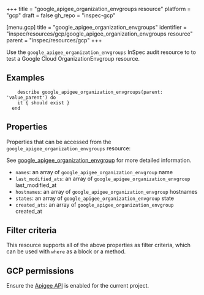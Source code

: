 +++
title = "google_apigee_organization_envgroups resource"
platform = "gcp"
draft = false
gh_repo = "inspec-gcp"

[menu.gcp]
title = "google_apigee_organization_envgroups"
identifier = "inspec/resources/gcp/google_apigee_organization_envgroups resource"
parent = "inspec/resources/gcp"
+++

Use the `google_apigee_organization_envgroups` InSpec audit resource to to test a Google Cloud OrganizationEnvgroup resource.

## Examples

```
    describe google_apigee_organization_envgroups(parent: 'value_parent') do
    it { should exist }
  end
```

## Properties

Properties that can be accessed from the `google_apigee_organization_envgroups` resource:

See [google_apigee_organization_envgroup](google_apigee_organization_envgroup) for more detailed information.

  * `names`: an array of `google_apigee_organization_envgroup` name
  * `last_modified_ats`: an array of `google_apigee_organization_envgroup` last_modified_at
  * `hostnames`: an array of `google_apigee_organization_envgroup` hostnames
  * `states`: an array of `google_apigee_organization_envgroup` state
  * `created_ats`: an array of `google_apigee_organization_envgroup` created_at

## Filter criteria

This resource supports all of the above properties as filter criteria, which can be used
with `where` as a block or a method.

## GCP permissions

Ensure the [Apigee API](https://console.cloud.google.com/apis/library/apigee.googleapis.com/) is enabled for the current project.

